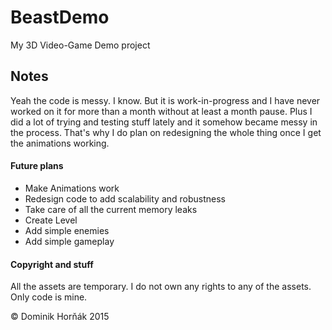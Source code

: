 # BeastDemo
My 3D Video-Game Demo project

## Notes
Yeah the code is messy. I know. But it is work-in-progress and I have never worked on it for more than a month without at least a month pause. Plus I did a lot of trying and testing stuff lately and it somehow became messy in the process. That's why I do plan on redesigning the whole thing once I get the animations working.

#### Future plans
- Make Animations work
- Redesign code to add scalability and robustness
- Take care of all the current memory leaks
- Create Level
- Add simple enemies
- Add simple gameplay

#### Copyright and stuff
All the assets are temporary. I do not own any rights to any of the assets. Only code is mine.

© Dominik Horňák 2015
